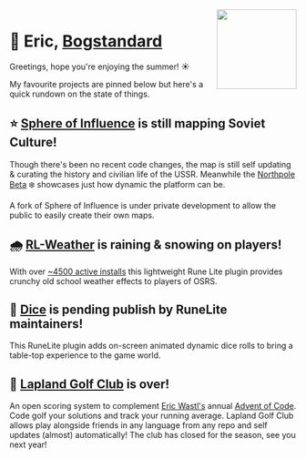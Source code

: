 <img src="https://bogstandard.github.io/lapland-golf-club/assets/images/logo.svg" width="140" height="140" align="right">

# 🌴 Eric, [Bogstandard](https://github.com/bogstandard/)

Greetings, hope you're enjoying the summer! ☀️

My favourite projects are pinned below but here's a quick rundown on the state of things.

## ⭐️ [Sphere of Influence](http://sphere-of-influence.github.io) is still mapping Soviet Culture!
Though there's been no recent code changes, the map is still self updating & curating the history and civilian life of the USSR. Meanwhile the [Northpole Beta](https://sphere-of-influence.github.io/#!/northpole) ❄️ showcases just how dynamic the platform can be. 

A fork of Sphere of Influence is under private development to allow the public to easily create their own maps.

## 🌧 [RL-Weather](https://github.com/bogstandard/rl-weather) is raining & snowing on players!
With over [~4500 active installs](https://runelite.net/plugin-hub/show/rl-weather) this lightweight Rune Lite plugin provides crunchy old school weather effects to players of OSRS.

## 🎲 [Dice](https://github.com/bogstandard/dice) is pending publish by RuneLite maintainers!
This RuneLite plugin adds on-screen animated dynamic dice rolls to bring a table-top experience to the game world.

## 🌲 [Lapland Golf Club](https://bogstandard.github.io/lapland-golf-club/) is over!
An open scoring system to complement [Eric Wastl's](https://github.com/topaz) annual [Advent of Code](https://adventofcode.com). Code golf your solutions and track your running average. Lapland Golf Club allows play alongside friends in any language from any repo and self updates (almost) automatically! The club has closed for the season, see you next year!

<!--
**bogstandard/bogstandard** is a ✨ _special_ ✨ repository because its `README.md` (this file) appears on your GitHub profile.

Here are some ideas to get you started:

- 🔭 I’m currently working on ...
- 🌱 I’m currently learning ...
- 👯 I’m looking to collaborate on ...
- 🤔 I’m looking for help with ...
- 💬 Ask me about ...
- 📫 How to reach me: ...
- 😄 Pronouns: ...
- ⚡ Fun fact: ...
-->
